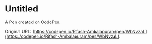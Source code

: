 # Untitled

A Pen created on CodePen.

Original URL: [https://codepen.io/Rifash-Ambalapuram/pen/WbNvzaL](https://codepen.io/Rifash-Ambalapuram/pen/WbNvzaL).

